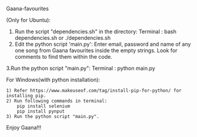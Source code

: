 Gaana-favourites


(Only for Ubuntu):

1) Run the script "dependencies.sh" in the directory:
	Terminal :	bash dependencies.sh      or      ./dependencies.sh
2) Edit the python script 'main.py':
	Enter email, password and name of any one song from Gaana favourites inside the empty strings.
	Look for comments to find them within the code.

 3.Run the python script "main.py":
	Terminal :     python main.py
	


 For Windows(with python installation):
 
	1) Refer https://www.makeuseof.com/tag/install-pip-for-python/ for installing pip.
	2) Run following commands in terminal:
		pip install selenium
		pip install pynput
	3) Run the python script "main.py".



 Enjoy Gaana!!!
